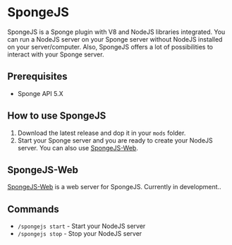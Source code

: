 # SpongeJS
SpongeJS is a Sponge plugin with V8 and NodeJS libraries integrated. You can run a NodeJS server on your Sponge server without NodeJS installed on your server/computer. Also, SpongeJS offers a lot of possibilities to interact with your Sponge server.

## Prerequisites
- Sponge API 5.X

## How to use SpongeJS
1. Download the latest release and dop it in your `mods` folder.
2. Start your Sponge server and you are ready to create your NodeJS server. You can also use [SpongeJS-Web](https://github.com/djxy/SpongeJS-Web).

## SpongeJS-Web
[SpongeJS-Web](https://github.com/djxy/SpongeJS-Web) is a web server for SpongeJS. Currently in development.. 

## Commands
- `/spongejs start` - Start your NodeJS server
- `/spongejs stop` - Stop your NodeJS server
